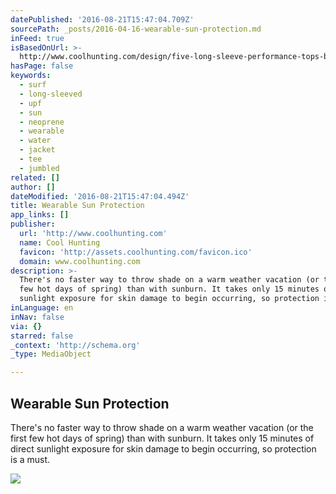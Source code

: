 ```yaml
---
datePublished: '2016-08-21T15:47:04.709Z'
sourcePath: _posts/2016-04-16-wearable-sun-protection.md
inFeed: true
isBasedOnUrl: >-
  http://www.coolhunting.com/design/five-long-sleeve-performance-tops-beach-sun-protection
hasPage: false
keywords:
  - surf
  - long-sleeved
  - upf
  - sun
  - neoprene
  - wearable
  - water
  - jacket
  - tee
  - jumbled
related: []
author: []
dateModified: '2016-08-21T15:47:04.494Z'
title: Wearable Sun Protection
app_links: []
publisher:
  url: 'http://www.coolhunting.com'
  name: Cool Hunting
  favicon: 'http://assets.coolhunting.com/favicon.ico'
  domain: www.coolhunting.com
description: >-
  There's no faster way to throw shade on a warm weather vacation (or the first
  few hot days of spring) than with sunburn. It takes only 15 minutes of direct
  sunlight exposure for skin damage to begin occurring, so protection is a must.
inLanguage: en
inNav: false
via: {}
starred: false
_context: 'http://schema.org'
_type: MediaObject

---
```

<article style=""><h1>Wearable Sun Protection</h1><p>There's no faster way to throw shade on a warm weather vacation (or the first few hot days of spring) than with sunburn. It takes only 15 minutes of direct sunlight exposure for skin damage to begin occurring, so protection is a must.</p><img src="http://assets.coolhunting.com/coolhunting/2016/03/17/large_UV_protection_clothing_hero.jpg" /></article>